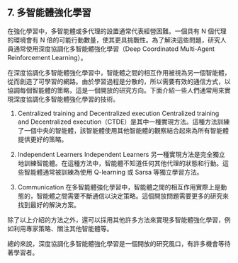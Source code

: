 ## 7. 多智能體強化學習

在強化學習中，多智能體或多代理的設置通常代表經營困難。一個具有 N 個代理的環境會有 N 倍的可能行動數量，使其更具挑戰性。為了解決這些問題，研究人員通常使用深度協調化多智能體強化學習（Deep Coordinated Multi-Agent Reinforcement Learning）。

在深度協調化多智能體強化學習中，智能體之間的相互作用被視為另一個智能體，從而創造了可學習的網路。由於學習過程是分散的，所以需要有效的通信方式，以協調每個智能體的策略，這是一個開放的研究方向。下面介紹一些人們通常用來實現深度協調化多智能體強化學習的技術。

1. Centralized training and Decentralized execution
Centralized training and Decentralized execution（CTDE）是其中一種實現方法。這種方法訓練了一個中央的智能體，該智能體使用其他智能體的觀察結合起來為所有智能體提供更好的策略。

2. Independent Learners
Independent Learners 另一種實現方法是完全獨立地訓練智能體。在這種方法中，智能體不知道任何其他代理的狀態和行動。這些智能體通常被訓練為使用 Q-learning 或 Sarsa 等獨立學習方法。

3. Communication
在多智能體強化學習中，智能體之間的相互作用實際上是動態的，智能體之間需要不斷通信以決定策略。這個開放問題需要更多的研究來找到最好的解決方案。

除了以上介紹的方法之外，還可以採用其他許多方法來實現多智能體強化學習，例如利用專家策略、關注其他智能體等。

總的來說，深度協調化多智能體強化學習是一個開放的研究風口，有許多機會等待著學習者。